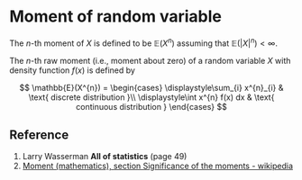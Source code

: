# Moment of random variable

The $n$-th moment of $X$ is defined to be $\mathbb{E}(X^{n})$ assuming that $\mathbb{E}(|X|^{n}) \lt \infty$.

The $n$-th raw moment (i.e., moment about zero) of a random variable $X$ with density function $f(x)$ is defined by

$$
\mathbb{E}(X^{n}) = 
\begin{cases}
    \displaystyle\sum_{i} x^{n}_{i}  & \text{ discrete distribution }\\
    \displaystyle\int x^{n} f(x) dx  & \text{ continuous distribution }
\end{cases}
$$

## Reference

1. Larry Wasserman **All of statistics** (page 49)
2. [Moment (mathematics), section Significance of the moments - wikipedia](https://en.wikipedia.org/wiki/Moment_(mathematics))